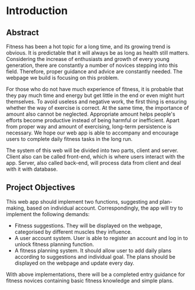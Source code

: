 # Introduction

## Abstract

Fitness has been a hot topic for a long time, and its growing trend is obvious. It is predictable that it will always be as long as health still matters. Considering the increase of enthusiasts and growth of every young generation, there are constantly a number of novices stepping into this field. Therefore, proper guidance and advice are constantly needed. The webpage we build is focusing on this problem.

For those who do not have much experience of fitness, it is probable that they pay much time and energy but get little in the end or even might hurt themselves. To avoid useless and negative work, the first thing is ensuring whether the way of exercise is correct. At the same time, the importance of amount also cannot be neglected. Appropriate amount helps people's efforts become productive instead of being harmful or inefficient. Apart from proper way and amount of exercising, long-term persistence is necessary. We hope our web app is able to accompany and encourage users to complete daily fitness tasks in the long run. 

The system of this web will be divided into two parts, client and server. Client also can be called front-end, which is where users interact with the app. Server, also called back-end, will process data from client and deal with it with database.

 

## Project Objectives

This web app should implement two functions, suggesting and plan-making, based on individual account. Correspondingly, the app will try to implement the following demands:

- Fitness suggestions. They will be displayed on the webpage, categorised by different muscles they influence. 
- A user account system. User is able to register an account and log in to unlock fitness planning function. 
- A fitness planning system. It should allow user to add daily plans according to suggestions and individual goal. The plans should be displayed on the webpage and update every day.

With above implementations, there will be a completed entry guidance for fitness novices containing basic fitness knowledge and simple plans.
